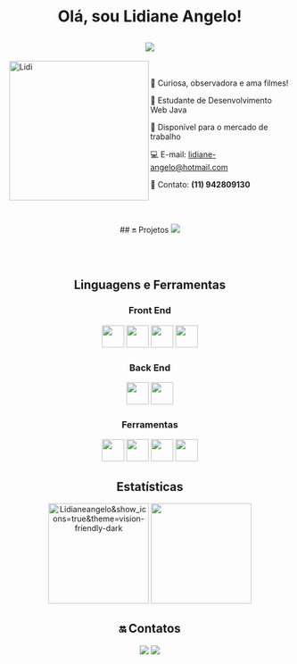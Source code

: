 <h1 align="center"> Olá, sou Lidiane Angelo!</h1>
 
<h2 align="center">
<img src="https://readme-typing-svg.demolab.com?font=Fira+Code&pause=1000&color=1C6B94&center=true&vCenter=true&width=500&lines=Dev+Back-End+Junior"/> 
</h2>

<img align="left" width="250" alt="Lidi" src="https://user-images.githubusercontent.com/88461178/208158345-2df85e01-77cc-479e-897f-b52c84d8f76e.gif"/>

<br>

 🎼    Curiosa, observadora e ama filmes! 

 🏫   Estudante de Desenvolvimento Web Java

 🚀    Disponível para o mercado de trabalho
 
 💻    E-mail: lidiane-angelo@hotmail.com   
 
 📱    Contato: **(11) 942809130**


<br></bh>
<br>
 
<p align="center">
 ## 🔛 Projetos
  <a href="https://pontoverde.netlify.app/" target="_blank"><img src="https://img.shields.io/badge/Netlify-00C7B7?style=for-the-badge&logo=netlify&logoColor=white" target="_blank"/></a> 
   </p>

<br><br>
 
<h2 align="center">Linguagens e Ferramentas</h2>
  <h3 align="center">Front End</h3>
  <p align="center">
    <img height="40" width="40" src="https://cdn.simpleicons.org/css3/1C6B94" /> 
    <img height="40" width="40" src="https://cdn.simpleicons.org/html5/1C6B94"/> 
    <img height="40" width="40" src="https://cdn.simpleicons.org/javascript/1C6B94"/> 
    <img height="40" width="40" src="https://cdn.simpleicons.org/react/1C6B94"/>

<br>
 
 <h3 align="center">Back End</h3>
  <p align="center">
    <img height="40" width="40" src="https://cdn.simpleicons.org/nodedotjs/1C6B94"/> 
    <img height="40" width="40" src="https://cdn.simpleicons.org/typescript/1C6B94"/> 
             
  </p>


<h3 align="center">Ferramentas</h3>
  <p align="center">
    <img height="40" width="40" src="https://cdn.simpleicons.org/trello/1C6B94"/>
    <img height="40" width="40" src="https://cdn.simpleicons.org/visualstudio/1C6B94"/>    
    <img height="40" width="40" src="https://cdn.simpleicons.org/git/1C6B94"/>
    <img height="40" width="40" src="https://cdn.simpleicons.org/github/1C6B94"/>
  </p>

<h2 align="center">Estatísticas</h2>

<div align="center">
<img height="180em" src="https://github-readme-stats.vercel.app/api?username=Lidianeangelo&show_icons=true&theme=vision-friendly-dark" alt="Lidianeangelo&show_icons=true&theme=vision-friendly-dark" alt="Lidianeangelo stats"/> 
<img height="180em" src="https://github-readme-stats.vercel.app/api/top-langs/?username=Lidianeangelo&layout=compact&langs_count=7&theme=vision-friendly-dark"/>
 </di>
 
 <br>
 
## 🔛 Contatos

  <a href="https://www.linkedin.com/in/lidianeangelo/" target="_blank"><img src="https://img.shields.io/badge/-LinkedIn-%230077B5?style=for-the-badge&logo=linkedin&logoColor=white" target="_blank"></a> 
  <a href="https://www.linkedin.com/in/lidianeangelo/" target="_blank"><img src="https://img.shields.io/badge/-GITHUB-1C6B94?style=for-the-badge&logo=github&logoColor=white" target="_blank"></a>

<br><br>
 

